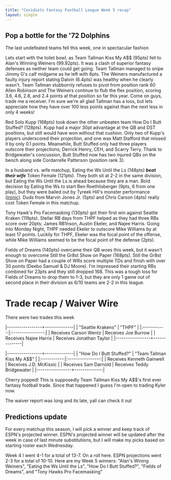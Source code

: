 ```yaml
---
title: "Covidiots Fantasy Football League Week 5 recap"
layout: single
---
```


## Pop a bottle for the '72 Dolphins

The last undefeated teams fell this week, one in spectacular fashion

Lets start with the toilet bowl, as Team Tallman Kiss My A$$ (95pts) fell to Alan's Winning Weiners (99.92pts). It was a clash of superior fantasy defenses as neither team could get going. Team Tallman managed to snipe Jimmy G's calf midgame as he left with 8pts. The Weiners manufactured a faulty injury report stating Dalvin (6.4pts) was healthy when he clearly wasn't. Team Tallman stubbornly refuses to pivot from position rank 60 Allen Robinson and The Weiners continue to flub the flex position, scoring 3.6, 4.6, 2.8, and 2.4 points at that position so far this year. Come on guys, trade me a receiver. I'm sure we're all glad Tallman has a loss, but lets appreciate how they have over 100 less points against than the next less in only 4 weeks!

Red Solo Kupp (168pts) took down the other unbeaten team How Do I Butt Stuffed? (128pts). Kupp had a major 30pt advantage at the QB and DST positions, but still would have won without that cushion. Only two of Kupp's players underscored their projection, and one was Matt Stafford that missed it by only 0.1 points. Meanwhile, Butt Stuffed only had three players outscore their projections; Derrick Henry, CEH, and Scarry Terry. Thank to Bridgewater's concussion, Butt Stuffed now has two injured QBs on the bench along side Cordarrelle Patterson (position rank 3).

In a husband vs. wife matchup, Eating the Ws Until the Ls (148pts) ***beat their wife*** Token Female (121pts). They both sit at 2-2 in the same division, but Eating the Ws Until the Ls is ahead because they are a man. Bold decision by Eating the Ws to start Ben Roethlisberger (9pts, 6 from one play), but they were bailed out by Tyreek Hill's monster performance ([ironic](https://www.sportingnews.com/us/nfl/news/tyreek-hill-domestic-violence-child-abuse-investigation/neqfn40200lt16ik2142ay772)). Duds from Marvin Jones Jr. (5pts) and Chris Carson (4pts) really cost Token Female in this matchup. 

Tony Hawk's Pro Facemasking (130pts) got their first win against Seattle Kraken (119pts). Stellar RB days from THPF helped as they had three RBs score over 20pts; James RB1nson, Austin Ekeler, and Najee Harris. Going into Monday Night, THPF needed Ekeler to outscore Mike Williams by at least 17 points. Luckily for THPF, Ekeler was the focal point of the offense, while Mike Williams seemed to be the focal point of the defense (2pts).

Fields of Dreams (140pts) overcame their QB woes this week, but it wasn't enough to overcome Still the Gr8st Show on Paper (168pts). Still the Gr8st Show on Paper had a couple of WRs score multiple TDs and finish with over 30 points (Deebo Samuel & DJ Moore). I'm impressed their starting RBs combined for 23pts and they still dropped 168. This was a tough loss for Fields of Dreams to drop them to 1-3, but they are only 1 game out of second place in their division as 6/10 teams are 2-2 in this league.


# Trade recap / Waiver Wire

There were two trades this week

|-----------------+--------------|
| "Seattle Krakens" | "THPF" |
|:-----------:|:----------------:|
| Receives Carson Wentz | Receives Joe Burrow |
| Receives Najee Harris | Receives Jonathan Taylor | 
|-----------------+--------------|

|-----------------+--------------|
| "How Do I Butt Stuffed?" | "Team Tallman Kiss My A$$" |
|:-----------:|:----------------:|
| Receives Kenneth Gainwell | Receives J.D. McKissic |
| Receives Sam Darnold | Receives Teddy Bridgewater | 
|-----------------+--------------|

Cherry popped! This is supposedly Team Tallman Kiss My A$$'s first ever fantasy football trade. Since that happened I guess I'm open to trading Kyler now.

The waiver report was long and its late, yall can check it out

## Predictions update
For every matchup this season, I will pick a winner and keep track of ESPN's projected winner. ESPN's projected winner will be updated after the week in case of last minute substitutions, but I will make my picks based on starting roster each Wednesday.

Week 4 I went 4-1 for a total of 13-7. On a roll here. ESPN projections went 2-3 for a total of 10-10. Here are my Week 5 winners:
"Alan's Wining Weiners", "Eating the Ws Until the Ls", "How Do I Butt Stuffed?", "Fields of Dreams", and "Tony Hawks Pro Facemasking"


